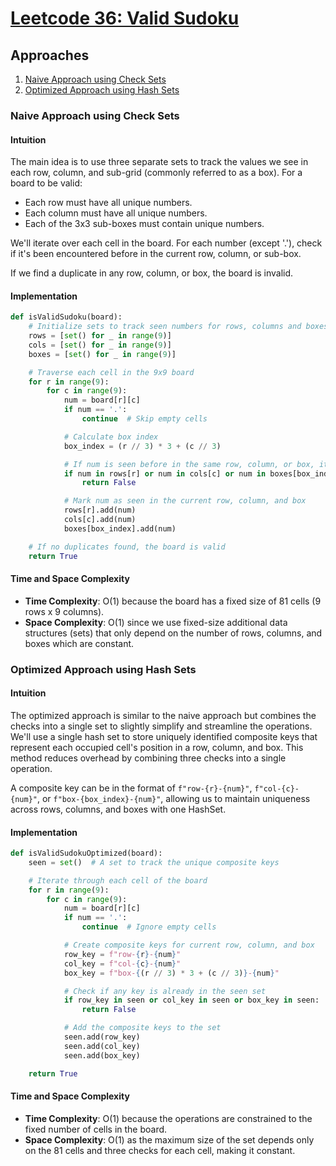 # [Leetcode 36: Valid Sudoku](https://leetcode.com/problems/valid-sudoku/)

## Approaches
1. [Naive Approach using Check Sets](#naive-approach-using-check-sets)
2. [Optimized Approach using Hash Sets](#optimized-approach-using-hash-sets)

### Naive Approach using Check Sets

#### Intuition
The main idea is to use three separate sets to track the values we see in each row, column, and sub-grid (commonly referred to as a box). For a board to be valid:
- Each row must have all unique numbers.
- Each column must have all unique numbers.
- Each of the 3x3 sub-boxes must contain unique numbers.

We'll iterate over each cell in the board. For each number (except '.'), check if it's been encountered before in the current row, column, or sub-box.

If we find a duplicate in any row, column, or box, the board is invalid.

#### Implementation

```python
def isValidSudoku(board):
    # Initialize sets to track seen numbers for rows, columns and boxes
    rows = [set() for _ in range(9)]
    cols = [set() for _ in range(9)]
    boxes = [set() for _ in range(9)]

    # Traverse each cell in the 9x9 board
    for r in range(9):
        for c in range(9):
            num = board[r][c]
            if num == '.':
                continue  # Skip empty cells

            # Calculate box index
            box_index = (r // 3) * 3 + (c // 3)

            # If num is seen before in the same row, column, or box, it's invalid
            if num in rows[r] or num in cols[c] or num in boxes[box_index]:
                return False

            # Mark num as seen in the current row, column, and box
            rows[r].add(num)
            cols[c].add(num)
            boxes[box_index].add(num)

    # If no duplicates found, the board is valid
    return True
```

#### Time and Space Complexity
- **Time Complexity**: O(1) because the board has a fixed size of 81 cells (9 rows x 9 columns).
- **Space Complexity**: O(1) since we use fixed-size additional data structures (sets) that only depend on the number of rows, columns, and boxes which are constant.

### Optimized Approach using Hash Sets

#### Intuition
The optimized approach is similar to the naive approach but combines the checks into a single set to slightly simplify and streamline the operations. We'll use a single hash set to store uniquely identified composite keys that represent each occupied cell's position in a row, column, and box. This method reduces overhead by combining three checks into a single operation.

A composite key can be in the format of `f"row-{r}-{num}"`, `f"col-{c}-{num}"`, or `f"box-{box_index}-{num}"`, allowing us to maintain uniqueness across rows, columns, and boxes with one HashSet.

#### Implementation

```python
def isValidSudokuOptimized(board):
    seen = set()  # A set to track the unique composite keys

    # Iterate through each cell of the board
    for r in range(9):
        for c in range(9):
            num = board[r][c]
            if num == '.':
                continue  # Ignore empty cells

            # Create composite keys for current row, column, and box
            row_key = f"row-{r}-{num}"
            col_key = f"col-{c}-{num}"
            box_key = f"box-{(r // 3) * 3 + (c // 3)}-{num}"

            # Check if any key is already in the seen set
            if row_key in seen or col_key in seen or box_key in seen:
                return False

            # Add the composite keys to the set
            seen.add(row_key)
            seen.add(col_key)
            seen.add(box_key)

    return True
```

#### Time and Space Complexity
- **Time Complexity**: O(1) because the operations are constrained to the fixed number of cells in the board.
- **Space Complexity**: O(1) as the maximum size of the set depends only on the 81 cells and three checks for each cell, making it constant.


